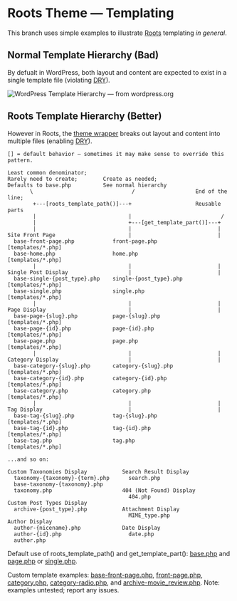 # Roots Theme — Templating

This branch uses simple examples to illustrate [Roots](https://github.com/retlehs/roots/) templating *in general*.

## Normal Template Hierarchy (Bad)

By defualt in WordPress, both layout and content are expected to exist in a single template file (violating [DRY](http://en.wikipedia.org/wiki/Don't_repeat_yourself)).

![WordPress Template Hierarchy — from wordpress.org](http://codex.wordpress.org/images/1/18/Template_Hierarchy.png "WordPress Template Hierarchy")

## Roots Template Hierarchy (Better)

However in Roots, the [theme wrapper](http://scribu.net/wordpress/theme-wrappers.html) breaks out layout and content into multiple files (enabling [DRY](http://en.wikipedia.org/wiki/Don't_repeat_yourself)).

    [] = default behavior — sometimes it may make sense to override this pattern.

    Least common denominator;
    Rarely need to create;        Create as needed;
    Defaults to base.php          See normal hierarchy
           \                               /                   End of the line;
            +---[roots_template_path()]---+                    Reusable parts
            |                             |                            /
            |                             +---[get_template_part()]---+
            |                             |                           |
    Site Front Page                       |                           |
      base-front-page.php            front-page.php            [templates/*.php]
      base-home.php                  home.php                  [templates/*.php]
            |                             |                           |
    Single Post Display                   |                           |
      base-single-{post_type}.php    single-{post_type}.php    [templates/*.php]
      base-single.php                single.php                [templates/*.php]
            |                             |                           |
    Page Display                          |                           |
      base-page-{slug}.php           page-{slug}.php           [templates/*.php]
      base-page-{id}.php             page-{id}.php             [templates/*.php]
      base-page.php                  page.php                  [templates/*.php]
            |                             |                           |
    Category Display                      |                           |
      base-category-{slug}.php       category-{slug}.php       [templates/*.php]
      base-category-{id}.php         category-{id}.php         [templates/*.php]
      base-category.php              category.php              [templates/*.php]
            |                             |                           |
    Tag Display                           |                           |
      base-tag-{slug}.php            tag-{slug}.php            [templates/*.php]
      base-tag-{id}.php              tag-{id}.php              [templates/*.php]
      base-tag.php                   tag.php                   [templates/*.php]

    ...and so on:

    Custom Taxonomies Display           Search Result Display
      taxonomy-{taxonomy}-{term}.php      search.php
      base-taxonomy-{taxonomy}.php
      taxonomy.php                      404 (Not Found) Display
                                          404.php
    Custom Post Types Display
      archive-{post_type}.php           Attachment Display
                                          MIME_type.php
    Author Display
      author-{nicename}.php             Date Display
      author-{id}.php                     date.php
      author.php
      
Default use of roots_template_path() and get_template_part(): [base.php](base.php) and [page.php](page.php) or [single.php](single.php).

Custom template examples: [base-front-page.php](base-front-page.php), [front-page.php](front-page.php), [category.php](category.php), [category-radio.php](category-radio.php), and [archive-movie_review.php](archive-movie_review.php). Note: examples untested; report any issues.
